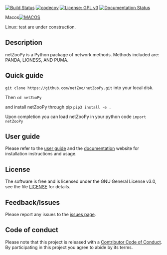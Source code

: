 [![Build Status](https://travis-ci.org/netZoo/netZooPy.svg?branch=devel)](https://travis-ci.org/netZoo/netZooPy)
[![codecov](https://codecov.io/gh/netZoo/netZooPy/branch/devel/graph/badge.svg)](https://codecov.io/gh/netZoo/netZooPy)
[![License: GPL v3](https://img.shields.io/badge/License-GPLv3-blue.svg)](https://www.gnu.org/licenses/gpl-3.0)
[![Documentation Status](https://readthedocs.org/projects/netzoopy/badge/?version=latest)](https://netzoopy.readthedocs.io/en/latest/?badge=latest)
  
Macos[![MACOS](https://travis-ci-job-status.herokuapp.com/badge/netZoo/netZooPy/devel/macos)](https://travis-ci.org/netZoo/netZooPy)

Linux: test are under construction.

## Description
netZooPy is a Python package of network methods. Methods included are: PANDA, LIONESS, AND PUMA.

## Quick guide
`git clone https://github.com/netZoo/netZooPy.git` into your local disk.

Then `cd netZooPy`

and install netZooPy through pip `pip3 install -e .`

Upon completion you can load netZooPy in your python code `import netZooPy`

## User guide
Please refer to the [user guide](UserGuide.md) and the [documentation](https://netzoopy.readthedocs.io/en/latest/) website for installation instructions and usage.

## License
The software is free and is licensed under the GNU General License v3.0, see the file [LICENSE](LICENSE) for details.

## Feedback/Issues
Please report any issues to the [issues page](https://github.com/netZoo/netZooPy/issues).

## Code of conduct
Please note that this project is released with a [Contributor Code of Conduct](CONDUCT.md). By participating in this project you agree to abide by its terms.
